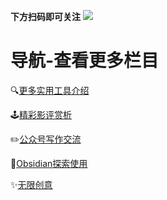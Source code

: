 **下方扫码即可关注**
![](https://obsidian-1324919814.cos.ap-chengdu.myqcloud.com/20240629105224.png)

# 导航-查看更多栏目
🔍[更多实用工具介绍](https://mp.weixin.qq.com/mp/homepage?__biz=Mzg3NTk4Mjg5NA==&hid=5&sn=88646c3d8499dc084210d4f483c01644)

🕹️[精彩影评赏析](https://mp.weixin.qq.com/mp/homepage?__biz=Mzg3NTk4Mjg5NA==&hid=3&sn=f8299e2d6c0889dbb620191cb40cb901)

✏️[公众号写作交流](https://mp.weixin.qq.com/mp/homepage?__biz=Mzg3NTk4Mjg5NA==&hid=2&sn=4642893fbd5655fad35f34e3235d8073)

🎯[Obsidian探索使用](https://mp.weixin.qq.com/mp/homepage?__biz=Mzg3NTk4Mjg5NA==&hid=1&sn=8fa82282a2a16ac8b1b80dd0f7279d75)

✨[无限创意](https://mp.weixin.qq.com/mp/homepage?__biz=Mzg3NTk4Mjg5NA==&hid=4&sn=466012ba8f6c6e19a42dd800540f33ac)


